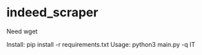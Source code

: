 # indeed_scraper

Need wget

Install:
	pip install -r requirements.txt
Usage:
	python3 main.py -q IT
